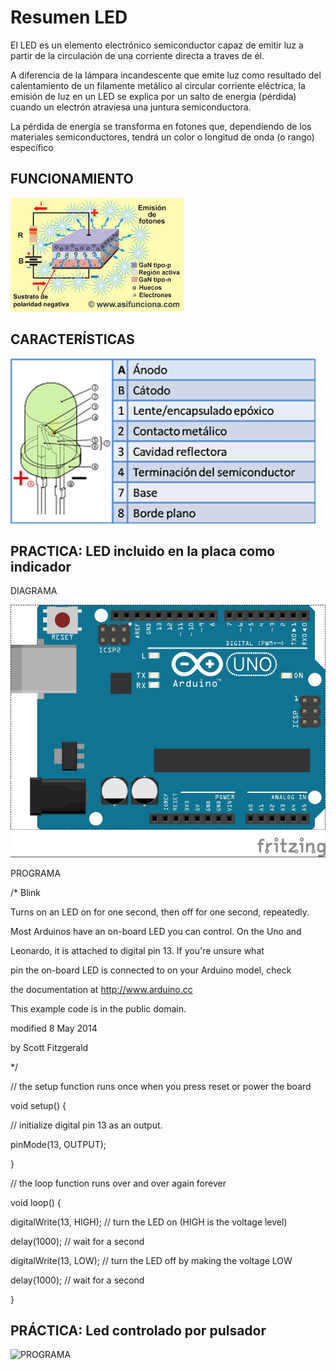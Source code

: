# Resumen LED

El LED es un elemento electrónico semiconductor capaz de emitir luz a partir de la circulación de una corriente directa a traves de él.

A diferencia de la lámpara incandescente que emite luz como resultado del calentamiento de un filamente metálico al circular corriente eléctrica,
la emisión de luz en un LED se explica por un salto de energia (pérdida) cuando un electrón atraviesa una juntura semiconductora.

La pérdida de energía se transforma en fotones que, dependiendo de los materiales semiconductores, tendrá un color o longitud de onda (o rango) específico

## FUNCIONAMIENTO

![JUNTURA](./LED_ESTRUCTURA.jpg)

## CARACTERÍSTICAS

![PARTES](./LED_PARTES.png)

## PRACTICA: LED incluido en la placa como indicador

DIAGRAMA

![DIAGRAMA](./LED_PIN13_bb.jpg)

PROGRAMA

/*
  Blink
  
  Turns on an LED on for one second, then off for one second, repeatedly.

  Most Arduinos have an on-board LED you can control. On the Uno and
  
  Leonardo, it is attached to digital pin 13. If you're unsure what
  
  pin the on-board LED is connected to on your Arduino model, check
  
  the documentation at http://www.arduino.cc

  This example code is in the public domain.

  modified 8 May 2014
  
  by Scott Fitzgerald
  
 */


// the setup function runs once when you press reset or power the board

void setup() {

  // initialize digital pin 13 as an output.
  
  pinMode(13, OUTPUT);
  
}

// the loop function runs over and over again forever

void loop() {

  digitalWrite(13, HIGH);   // turn the LED on (HIGH is the voltage level)
  
  delay(1000);              // wait for a second
  
  digitalWrite(13, LOW);    // turn the LED off by making the voltage LOW
  
  delay(1000);              // wait for a second
  
}

## PRÁCTICA: Led controlado por pulsador

![PROGRAMA](./RBD_BLINK_TEST.ino)

